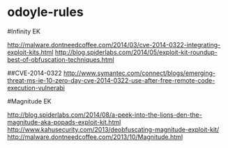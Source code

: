 odoyle-rules
============
#Infinity EK

http://malware.dontneedcoffee.com/2014/03/cve-2014-0322-integrating-exploit-kits.html
http://blog.spiderlabs.com/2014/05/exploit-kit-roundup-best-of-obfuscation-techniques.html

##CVE-2014-0322
http://www.symantec.com/connect/blogs/emerging-threat-ms-ie-10-zero-day-cve-2014-0322-use-after-free-remote-code-execution-vulnerabi

#Magnitude EK

http://blog.spiderlabs.com/2014/08/a-peek-into-the-lions-den-the-magnitude-aka-popads-exploit-kit.html
http://www.kahusecurity.com/2013/deobfuscating-magnitude-exploit-kit/
http://malware.dontneedcoffee.com/2013/10/Magnitude.html
